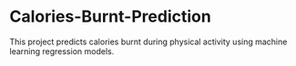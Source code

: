 # Calories-Burnt-Prediction
This project predicts calories burnt during physical activity using machine learning regression models.
